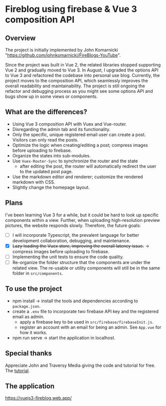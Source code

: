 # Fireblog using firebase & Vue 3 composition API

## Overview
The project is initially implemented by John Komarnicki "https://github.com/johnkomarnicki/FireBlogs-YouTube".

Since the project was built in Vue 2, the related libraries stopped supporting Vue 2 and gradually moved to Vue 3.
In August, I upgraded the options API to Vue 3 and refactored the codebase into personal use blog. 
Currently, the project moves to the composition API, which seamlessly improves the overall readability and maintainability.
The project is still ongoing the refactor and debugging process as you might see some options API and bugs show up in some views or components.

## What are the differences?
- Using Vue 3 composition API with Vuex and Vue-router.
- Disregarding the admin tab and its functionality.
- Only the specific, unique registered email user can create a post. Visitors can only read the posts.
- Optimize the logic when creating/editing a post; compress images before uploading to firebase.
- Organize the states into sub-modules.
- Use `Vuex-Router-Sync` to synchronize the router and the state
  - after editing the post, the router will automatically redirect the user to the updated post page.
- Use the markdown editor and renderer; customize the rendered markdown with CSS.
- Slightly change the homepage layout.

## Plans
I've been learning Vue 3 for a while, but it could be hard to look up specific components within a view. Further, when uploading
high-resolution preview pictures, the website responds slowly. Therefore, the future goals:
- [ ] I will incorporate Typescript, the prevalent language for better development collaboration, debugging, and maintenance.
- [x] <s>Lazy loading the Vuex store, improving the overall latency issue.</s> -> compress images before uploading to firebase.
- [ ] Implementing the unit tests to ensure the code quality.
- [ ] Re-organize the folder structure that the components are under the related view. The re-usable or utility components will still be in the same folder in `src/components`.

## To use the project
- npm install -> install the tools and dependencies according to `package.json`.
- create a `.env` file to incorporate two firebase API key and the registered email as admin.
  - apply a firebase key to be used in `src/firebase/firebaseInit.js`.
  - register an account with an email for being an admin. See `App.vue` for how it works.
- npm run serve -> start the application in localhost.

## Special thanks
Appreciate John and Traversy Media giving the code and tutorial for free.
The [tutorial](https://www.youtube.com/watch?v=ISv22NNL-aE&t=1s&ab_channel=TraversyMedia).

## The application
https://vuejs3-fireblog.web.app/
